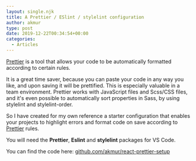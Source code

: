 ```yaml
---
layout: single.njk
title: A Prettier / ESlint / stylelint configuration
author: akmur
type: post
date: 2019-12-22T00:34:54+00:00
categories:
  - Articles
---
```


[Prettier][1] is a tool that allows your code to be automatically formatted according to certain rules.

It is a great time saver, because you can paste your code in any way you like, and upon saving it will be prettified. This is especially valuable in a team environment. Prettier works with JavaScript files and Scss/CSS files, and it's even possible to automatically sort properties in Sass, by using stylelint and stylelint-order.

So I have created for my own reference a starter configuration that enables your projects to highlight errors and format code on save according to [Prettier][1] rules.

You will need the **Prettier**, **Eslint** and **stylelint** packages for VS Code.

You can find the code here: [github.com/akmur/react-prettier-setup][2]

[1]: https://prettier.io
[2]: https://github.com/akmur/react-prettier-setup
